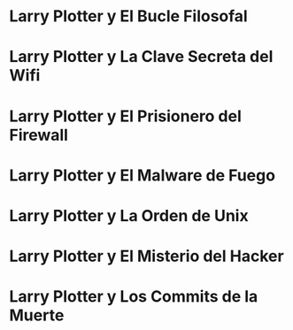 
# Larry Plotter y El Bucle Filosofal
# Larry Plotter y La Clave Secreta del Wifi
# Larry Plotter y El Prisionero del Firewall
# Larry Plotter y El Malware de Fuego
# Larry Plotter y La Orden de Unix
# Larry Plotter y El Misterio del Hacker
# Larry Plotter y Los Commits de la Muerte 
